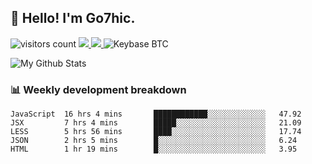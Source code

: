 ## 👋 Hello! I'm Go7hic.

 ![visitors count](https://visitors-by-url-pls-dont-use-this-in-your-repo.vercel.app/Go7hic-github-readme)
 <a href="https://twitter.com/Go7hic">
    <img src="https://img.shields.io/badge/-@Go7hic-1ca0f1?style=flat-square&labelColor=1ca0f1&logo=twitter&logoColor=white&link=https://twitter.com/Go7hic">
   <a/>
   <a href="mailto:gtfx0209@gmail.com">
    <img src="https://img.shields.io/badge/-gtfx0209@gmail.com-c14438?style=flat-square&logo=Gmail&logoColor=white&link=mailto:gtfx0209@gmail.com">
   <a/>
    ![Keybase BTC](https://img.shields.io/keybase/btc/Go7hic)
 <!--
🔭 I’m currently working
🌱 I’m currently learning
💬 Ask me about 
📫 How to reach me: 
⚡ Fun fact: 
-->

![My Github Stats](https://github-readme-stats.vercel.app/api?username=Go7hic&show_icons=true&count_private=true)



### 📊 Weekly development breakdown
<!--START_SECTION:waka-->
```text
JavaScript  16 hrs 4 mins       ████████████░░░░░░░░░░░░░   47.92 
JSX         7 hrs 4 mins        █████░░░░░░░░░░░░░░░░░░░░   21.09 
LESS        5 hrs 56 mins       ████░░░░░░░░░░░░░░░░░░░░░   17.74 
JSON        2 hrs 5 mins        █░░░░░░░░░░░░░░░░░░░░░░░░   6.24 
HTML        1 hr 19 mins        █░░░░░░░░░░░░░░░░░░░░░░░░   3.95
```
<!--END_SECTION:waka-->

